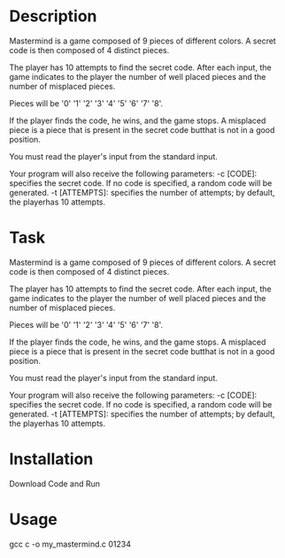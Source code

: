 # Description

Mastermind is a game composed of 9 pieces of different colors. A secret code is then composed of 4 distinct pieces.

The player has 10 attempts to find the secret code. After each input, the game indicates to the player the number of well placed pieces and the number of misplaced pieces.

Pieces will be '0' '1' '2' '3' '4' '5' '6' '7' '8'.

If the player finds the code, he wins, and the game stops. A misplaced piece is a piece that is present in the secret code butthat is not in a good position.

You must read the player's input from the standard input.

Your program will also receive the following parameters: -c [CODE]: specifies the secret code. If no code is specified, a random code will be generated. -t [ATTEMPTS]: specifies the number of attempts; by default, the playerhas 10 attempts.

# Task

Mastermind is a game composed of 9 pieces of different colors. A secret code is then composed of 4 distinct pieces.

The player has 10 attempts to find the secret code. After each input, the game indicates to the player the number of well placed pieces and the number of misplaced pieces.

Pieces will be '0' '1' '2' '3' '4' '5' '6' '7' '8'.

If the player finds the code, he wins, and the game stops. A misplaced piece is a piece that is present in the secret code butthat is not in a good position.

You must read the player's input from the standard input.

Your program will also receive the following parameters: -c [CODE]: specifies the secret code. If no code is specified, a random code will be generated. -t [ATTEMPTS]: specifies the number of attempts; by default, the playerhas 10 attempts.

# Installation

Download Code and Run 

# Usage

gcc c -o my_mastermind.c 01234